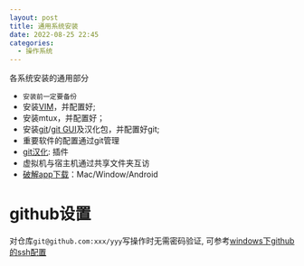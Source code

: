 ```yaml
---
layout: post
title: 通用系统安装
date: 2022-08-25 22:45
categories:
  - 操作系统
---
```


各系统安装的通用部分
<!-- More -->

* `安装前一定要备份`
* 安装[VIM](https://www.vim.org/download.php#pc)，并配置好;
* 安装mtux，并配置好；
* 安装[git](https://git-scm.com/download/win)/[git GUI](https://tortoisegit.org/download/)及汉化包，并配置好git;
* 重要软件的配置通过git管理
* [git汉化](https://blog.justtodo.com/tool/git_setup/): 插件
* 虚拟机与宿主机通过共享文件夹互访
* [破解app下载](https://filecr.com/)：Mac/Window/Android

# github设置
对仓库`git@github.com:xxx/yyy`写操作时无需密码验证, 可参考[windows下github的ssh配置](https://www.jianshu.com/p/9317a927e844)
